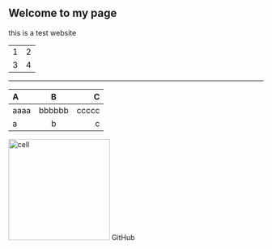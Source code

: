 ## Welcome to my page

this is a test website

<table>
  <tr>
    <td>1</td>
    <td>2</td>
  </tr>
  <tr>
    <td>3</td>
    <td>4</td>
  </tr>
</table>

*********************


| A | B | C |
| :--- | :----: | ----: |
| aaaa | bbbbbb | ccccc |
| a    | b      | c     |

<img src="https://www.thoughtco.com/thmb/tPFJLTiBRA9y_j9smYCGjsmnblU=/1333x1000/smart/filters:no_upscale()/animal_cell_organelles-36b9ba0c39a44a429ccbb0702ff43d79.jpg" alt="cell" title="This is a cell" width="200" height="200" />
GitHub



